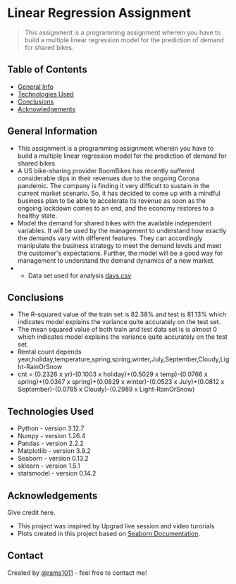 # Linear Regression Assignment
> This assignment is a programming assignment wherein you have to build a multiple linear regression model for the prediction of demand for shared bikes.


## Table of Contents
* [General Info](#general-information)
* [Technologies Used](#technologies-used)
* [Conclusions](#conclusions)
* [Acknowledgements](#acknowledgements)

## General Information
- This assignment is a programming assignment wherein you have to build a multiple linear regression model for the prediction of demand for shared bikes.
- A US bike-sharing provider BoomBikes has recently suffered considerable dips in their revenues due to the ongoing Corona pandemic. The company is finding it very difficult to sustain in the current market scenario. So, it has decided to come up with a mindful business plan to be able to accelerate its revenue as soon as the ongoing lockdown comes to an end, and the economy restores to a healthy state. 
- Model the demand for shared bikes with the available independent variables. It will be used by the management to understand how exactly the demands vary with different features. They can accordingly manipulate the business strategy to meet the demand levels and meet the customer's expectations. Further, the model will be a good way for management to understand the demand dynamics of a new market. 
- - Data set used for analysis [days.csv](https://github.com/rams1011/Linear_Regression_Assignment/blob/main/day.csv)


## Conclusions
- The R-squared value of the train set is 82.38% and test is 81.13% which indicates model explains the variance quite accurately on the test set.
- The mean squared value of both train and test data set is is almost 0 which indicates model explains the variance quite accurately on the test set.
- Rental count depends year,holiday,temperature,spring,spring,winter,July,September,Cloudy,Light-RainOrSnow
- cnt = (0.2326 x yr)-(0.1003 x holiday)+(0.5029 x temp)-(0.0766 x spring)+(0.0367 x spring)+(0.0829 x winter)-(0.0523 x July)+(0.0812 x September)-(0.0785 x Cloudy)-(0.2989 x Light-RainOrSnow)


## Technologies Used
- Python 	 - version 3.12.7
- Numpy  	 - version 1.26.4
- Pandas 	 - version 2.2.2
- Matplotlib - version 3.9.2
- Seaborn  	 - version 0.13.2
- sklearn    - version 1.5.1
- statsmodel - version 0.14.2


## Acknowledgements
Give credit here.
- This project was inspired by Upgrad live session and video turorials
- Plots created in this project based on [Seaborn Documentation](https://seaborn.pydata.org/api.html).


## Contact
Created by [@rams1011](https://github.com/rams1011/) - feel free to contact me!
